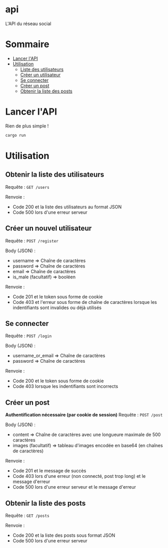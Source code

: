 # api
L'API du réseau social

# Sommaire
- [Lancer l'API](#lancer-lapi)
- [Utilisation](#utilisation)
    - [Liste des utilisateurs](#obtenir-la-liste-des-utilisateurs)
    - [Créer un utilisateur](#créer-un-nouvel-utilisateur)
    - [Se connecter](#se-connecter)
    - [Créer un post](#créer-un-post)
    - [Obtenir la liste des posts](#obtenir-la-liste-des-posts)

# Lancer l'API
Rien de plus simple !
```bash
cargo run
```

# Utilisation

## Obtenir la liste des utilisateurs
Requête : `GET /users`

Renvoie :
- Code 200 et la liste des utilisateurs au format JSON
- Code 500 lors d'une erreur serveur

## Créer un nouvel utilisateur
Requête : `POST /register`

Body (JSON) :
- username => Chaîne de caractères
- password => Chaîne de caractères
- email => Chaîne de caractères
- is_male (facultatif) => booléen

Renvoie :
- Code 201 et le token sous forme de cookie
- Code 403 et l'erreur sous forme de chaîne de caractères lorsque les indentifiants sont invalides ou déjà utilisés

## Se connecter
Requête : `POST /login`

Body (JSON) :
- username_or_email => Chaîne de caractères
- password => Chaîne de caractères

Renvoie :
- Code 200 et le token sous forme de cookie
- Code 403 lorsque les indentifiants sont incorrects

## Créer un post
**Authentification nécessaire (par cookie de session)**
Requête : `POST /post`

Body (JSON) :
- content => Chaîne de caractères avec une longueure maximale de 500 caractères
- images (facultatif) => tableau d'images encodée en base64 (en chaînes de caractères)

Renvoie :
- Code 201 et le message de succès
- Code 403 lors d'une erreur (non connecté, post trop long) et le message d'erreur
- Code 500 lors d'une erreur serveur et le message d'erreur

## Obtenir la liste des posts
Requête : `GET /posts`

Renvoie :
- Code 200 et la liste des posts sous format JSON
- Code 500 lors d'une erreur serveur